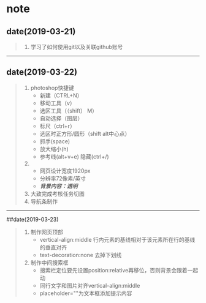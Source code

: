 # note
## date(2019-03-21)
> 1. 学习了如何使用git以及关联github账号
---
## date(2019-03-22)
>1. photoshop快捷键
>       * 新建（CTRL+N）
>       * 移动工具（v）
>       * 选区工具（（shift） M）
>       * 自动选择（图层）
>       * 标尺（ctrl+r）
>       * 选区时正方形/圆形（shift alt中心点）
>       * 抓手(space)
>       * 放大缩小(h)
>       * 参考线(alt+v+e)  隐藏(ctrl+/)
>2. 
>       * 网页设计宽度1920px
>       * 分辨率72像素/英寸
>       * ***背景内容：透明***
>3. 大致完成考核任务切图
>4. 导航条制作
---
##date(2019-03-23)
>1. 制作网页顶部
>       * vertical-align:middle 行内元素的基线相对于该元素所在行的基线的垂直对齐
>       * text-decoration:none 去掉下划线
>2. 制作中间搜索框
>       * 搜索栏定位要先设置position:relative再移位，否则背景会跟着一起动
>       * 同行文字和图片对齐vertical-align:middle
>       * placeholder=""为文本框添加提示内容


    
